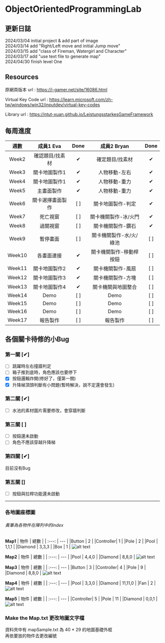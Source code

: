 # ObjectOrientedProgrammingLab
## 更新日誌
2024/03/04 initial project & add part of image  
2024/03/14 add "Right/Left move and initial Jump move"   
2024/03/15 add "class of Fireman, Watergirl and Character"  
2024/03/17 add "use text file to generate map"  
2024/04/30 finish level One

## Resources
原網頁版本 
url : https://i-gamer.net/site/16086.html

Virtual Key Code
url : https://learn.microsoft.com/zh-tw/windows/win32/inputdev/virtual-key-codes

Library
url : https://ntut-xuan.github.io/LeistungsstarkesGameFramework  

## 每周進度
|  週數   |  成員1 Eva  |   Done   | 成員2 Bryan|Done|
|  :---:  |   :---:    | :---:    | :---:    | :---:    |
|Week2    |確認題目/找素材| &#10004; |確定題目/找素材| &#10004; |
|Week3    |關卡地圖製作1| &#10004; |人物移動-左右| &#10004; |
|Week4    |關卡地圖製作1| &#10004; |人物移動-重力| &#10004; |
|Week5    |主畫面製作| &#10004; |人物移動-重力| &#10004; |
|Week6    |關卡選擇畫面製作| [ ] |關卡地圖製作-判定| &#10004; |
|Week7    |死亡視窗| [ ] |關卡機關製作-冰/火門| &#10004; |
|Week8    |過關視窗| [ ] |關卡機關製作-鑽石| &#10004; |
|Week9    |暫停畫面| [ ] |關卡機關製作-水/火/綠池| [ ] |
|Week10   |各畫面連接|  &#10004;  |關卡機關製作-移動桿按鈕| [ ] |
|Week11   |關卡地圖製作2|  &#10004;  |關卡機關製作-風扇| [ ] |
|Week12   |關卡地圖製作3|  &#10004;  |關卡機關製作-方塊| [ ] |
|Week13   |關卡地圖製作4|  &#10004;  |關卡機關與地圖整合| [ ] |
|Week14   |Demo| [ ] |Demo| [ ] |
|Week15   |Demo| [ ] |Demo| [ ] |
|Week16   |Demo| [ ] |Demo| [ ] |
|Week17   |報告製作| [ ] |報告製作| [ ] |

## 各個關卡待修的小Bug
### 第一關 [&#10004;]  
- [ ] 跳躍時左右撞牆判定  
- [ ] 箱子推到底時，角色應該也要停下
- [X] 按鈕邏輯炸開(修好了，僅第一關)  
- [X] 升降梯頂頭判斷有小問題(暫時解決，說不定還會發生)  
### 第二關 [&#10004;]
- [ ] 水池的素材圖片需要修改，會穿牆判斷

### 第三關 [ ]  
- [ ] 按鈕還未啟動
- [ ] 角色不應該穿越升降梯

### 第四關 [&#10004;]    
目前沒有Bug

### 第五關 []  
- [ ] 按鈕與拉桿功能還未啟動  

---

### 各地圖座標圖
###### 黃筆為各物件在陣列中的index  
**Map1**
|   物件  |   總數   | 
|  :---:  |  ---  |
|Button   |    2    |
|Controller|   1    |
|Pole     |    2    |
|Pool     |  1,1,1  |
|Diamond  |  3,3,3  | 
|Box      |    1    | 
![alt text](image.png)


**Map2**
|   物件  |   總數   | 
|  :---:  |  ---  |
|Pool     |  4,4,0  |
|Diamond  |  8,8,0  | 
![alt text](image-1.png)

**Map3**
|   物件  |   總數   | 
|  :---:  |  ---  |
|Button   |    3    |
|Controller|   4    |
|Pole     |    9    |
|Diamond  |  8,8,0  | 
![alt text](image-2.png)

**Map4**
|   物件  |    總數    | 
|  :---:  |    ---    |
|Pool     |   3,3,0   |
|Diamond  |  11,11,0  | 
|Fan      |     2     | 
![alt text](image-3.png)

**Map5**
|   物件  |    總數    | 
|  :---:  |    ---    |
|Controller|    5     |
|Pole     |    11     |
|Diamond  |   0,0,1   | 
![alt text](image-4.png)

### Make the Map.txt 更改地圖文字檔
資料夾中有 mapSample.txt 為 40 * 29 的地圖基礎外框  
再依要放的物件去更改編號
